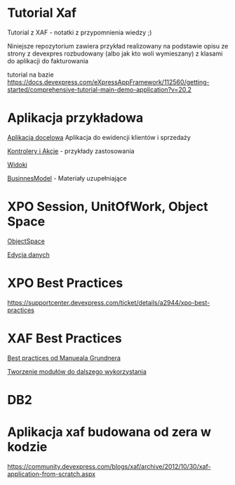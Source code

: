 # Tutorial Xaf
Tutorial z XAF - notatki z przypomnienia wiedzy ;)

Niniejsze repozytorium zawiera przykład realizowany na podstawie opisu ze strony z devexpres rozbudowany (albo jak kto woli wymieszany) z klasami do aplikacji do fakturowania

tutorial na bazie https://docs.devexpress.com/eXpressAppFramework/112560/getting-started/comprehensive-tutorial-main-demo-application?v=20.2




# Aplikacja przykładowa


[Aplikacja docelowa](AplikacjaPraktyczna.md) Aplikacja do ewidencji klientów i sprzedaży


[Kontrolery i Akcje](Controllers.md) - przykłady zastosowania

[Widoki](Views.md)


[BusinnesModel](BO.md) - Materiały uzupełniające

# XPO Session, UnitOfWork, Object Space

<a href="https://docs.devexpress.com/eXpressAppFramework/113707/concepts/data-manipulation-and-business-logic/object-space" target="_blank">ObjectSpace</a>

<a href="https://docs.devexpress.com/eXpressAppFramework/113711/concepts/data-manipulation-and-business-logic/create-read-update-and-delete-data" target="_blank">Edycja danych</a>

# XPO Best Practices
https://supportcenter.devexpress.com/ticket/details/a2944/xpo-best-practices

# XAF Best Practices

<a href="https://community.devexpress.com/blogs/xaf/archive/2018/04/26/xaf-best-practices-from-manuel-grundner.aspx" target="_blank">Best practices od Manueala Grundnera</a>

<a href="https://community.devexpress.com/blogs/xaf/archive/2011/07/04/best-practices-of-creating-reusable-xaf-modules-by-example-of-a-view-variants-module-extension.aspx" target="_blank">Tworzenie modułów do dalszego wykorzystania</a>

# DB2



# Aplikacja xaf budowana od zera w kodzie

<a href="https://community.devexpress.com/blogs/xaf/archive/2012/10/30/xaf-application-from-scratch.aspx" target="_blank">https://community.devexpress.com/blogs/xaf/archive/2012/10/30/xaf-application-from-scratch.aspx</a>

